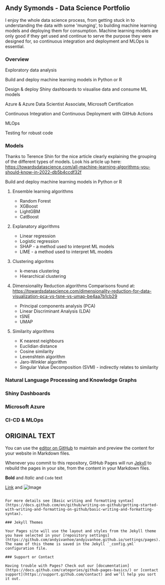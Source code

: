 ## Andy Symonds - Data Science Portfolio

I enjoy the whole data science process, from getting stuck in to understanding the data with some 'munging', to building machine learning models and deploying them for consumption. Machine learning models are only good if they get used and continue to serve the purpose they were designed for, so continuous integration and deployment and MLOps is essential.

### Overview

Exploratory data analysis

Build and deploy machine learning models in Python or R

Design & deploy Shiny dashboards to visualise data and consume ML models

Azure & Azure Data Scientist Associate, Microsoft Certification

Continuous Integration and Continuous Deployment with GitHub Actions

MLOps

Testing for robust code


### Models

Thanks to Terence Shin for the nice article clearly explaining the grouping of the different types of models. Look his article up here: https://towardsdatascience.com/all-machine-learning-algorithms-you-should-know-in-2022-db5b4ccdf32f

Build and deploy machine learning models in Python or R
1. Ensemble learning algorithms
    - Random Forest
    - XGBoost
    - LightGBM
    - CatBoost

2. Explanatory algorithms
    - Linear regression
    - Logistic regression
    - SHAP - a method used to interpret ML models
    - LIME - a method used to interpret ML models

3. Clustering algoritms
    - k-menas clustering
    - Hierarchical clustering

4. Dimensionality Reduction algorithms
   Comparisons found at: https://towardsdatascience.com/dimensionality-reduction-for-data-visualization-pca-vs-tsne-vs-umap-be4aa7b1cb29
    - Principal components analysis (PCA)
    - Linear Discriminant Analysis (LDA)
    - tSNE
    - UMAP 

5. Similarity algorithms
    - K nearest neighbours
    - Euclidian distance
    - Cosine similarity
    - Levenshtein algorithm
    - Jaro-Winkler algorithm
    - Singular Value Decomposition (SVM) - indirectly relates to similarity


### Natural Language Processing and Knowledge Graphs


### Shiny Dashboards


### Microsoft Azure


### CI-CD & MLOps







## ORIGINAL TEXT ##

You can use the [editor on GitHub](https://github.com/andyivanhoe/andyivanhoe.github.io/edit/main/index.md) to maintain and preview the content for your website in Markdown files.

Whenever you commit to this repository, GitHub Pages will run [Jekyll](https://jekyllrb.com/) to rebuild the pages in your site, from the content in your Markdown files.

**Bold** and _Italic_ and `Code` text

[Link](url) and ![Image](src)
```

For more details see [Basic writing and formatting syntax](https://docs.github.com/en/github/writing-on-github/getting-started-with-writing-and-formatting-on-github/basic-writing-and-formatting-syntax).

### Jekyll Themes

Your Pages site will use the layout and styles from the Jekyll theme you have selected in your [repository settings](https://github.com/andyivanhoe/andyivanhoe.github.io/settings/pages). The name of this theme is saved in the Jekyll `_config.yml` configuration file.

### Support or Contact

Having trouble with Pages? Check out our [documentation](https://docs.github.com/categories/github-pages-basics/) or [contact support](https://support.github.com/contact) and we’ll help you sort it out.
